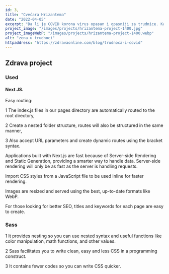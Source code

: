 ```yaml
---
id: 3,
title: "Cvećara Hrizantema"
date: "2022-04-05"
excerpt: "Da li je COVID korona virus opasan i opasniji za trudnice. Kako se ponasati i da li se vakcinisati za vreme korona virusa u trudnoci"
project_image: "/images/projects/hrizantema-project-1400.jpg"
project_imageWebP: "/images/projects/hrizantema-project-1400.webp"
alt: "zena u trudnoci"
httpaddress: "https://zdravaonline.com/blog/trudnoca-i-covid"
---
```


## Zdrava project

### Used

#### Next JS.

Easy routing:

1 The index.js files in our pages directory are automatically routed to the root directory,

2 Create a nested folder structure, routes will also be structured in the same manner,

3 Also accept URL parameters and create dynamic routes using the bracket syntax.

Applications built with Next.js are fast because of Server-side Rendering and Static Generation, providing a smarter way to handle data. Server-side rendering will only be as fast as the server is handling requests.

Import CSS styles from a JavaScript file to be used inline for faster rendering.

Images are resized and served using the best, up-to-date formats like WebP.

For those looking for better SEO, titles and keywords for each page are easy to create.

### Sass

1 It provides nesting so you can use nested syntax and useful functions like color manipulation, math functions, and other values.

2 Sass facilitates you to write clean, easy and less CSS in a programming construct.

3 It contains fewer codes so you can write CSS quicker.

<!-- ![The San Juan Mountains are beautiful!](/images/posts/trudnoca-i-covid.jpg "San Juan Mountains") -->

<!-- <img style="display: flex; justify-content: center; align-item: center;  margin: auto" src="/images/posts/trudnoca-i-covid.jpg"> -->

<!-- <img style="display: flex; justify-content: center; align-item: center;  margin: auto" src={{post_image}}> -->
